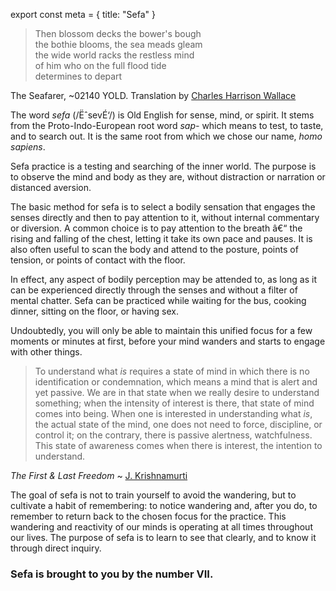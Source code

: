 export const meta = {
title: "Sefa"
}

> Then blossom decks the bower's bough<br />the bothie blooms, the sea meads gleam<br />the wide world racks the restless mind<br />of him who on the full flood tide<br />determines to depart

<attr>The Seafarer, ~02140 YOLD. Translation by <a href="http://alliteration.net/poetry/seafarer.htm">Charles Harrison Wallace</a></attr>

The word _sefa_ (/ËˆsevÉ‘/) is Old English for sense, mind, or spirit. It stems from the Proto-Indo-European root word _sap-_ which means to test, to taste, and to search out. It is the same root from which we chose our name, _homo sapiens_.

Sefa practice is a testing and searching of the inner world. The purpose is to observe the mind and body as they are, without distraction or narration or distanced aversion.

The basic method for sefa is to select a bodily sensation that engages the senses directly and then to pay attention to it, without internal commentary or diversion. A common choice is to pay attention to the breath â€“ the rising and falling of the chest, letting it take its own pace and pauses. It is also often useful to scan the body and attend to the posture, points of tension, or points of contact with the floor.

In effect, any aspect of bodily perception may be attended to, as long as it can be experienced directly through the senses and without a filter of mental chatter. Sefa can be practiced while waiting for the bus, cooking dinner, sitting on the floor, or having sex.

Undoubtedly, you will only be able to maintain this unified focus for a few moments or minutes at first, before your mind wanders and starts to engage with other things.

> To understand what _is_ requires a state of mind in which there is no identification or condemnation, which means a mind that is alert and yet passive. We are in that state when we really desire to understand something; when the intensity of interest is there, that state of mind comes into being. When one is interested in understanding what _is_, the actual state of the mind, one does not need to force, discipline, or control it; on the contrary, there is passive alertness, watchfulness. This state of awareness comes when there is interest, the intention to understand.

<attr><i>The First & Last Freedom</i> ~ <a href="http://www.jkrishnamurti.org/krishnamurti-teachings/view-text.php?tid=30&chid=56841">J. Krishnamurti</a></attr>

The goal of sefa is not to train yourself to avoid the wandering, but to cultivate a habit of remembering: to notice wandering and, after you do, to remember to return back to the chosen focus for the practice. This wandering and reactivity of our minds is operating at all times throughout our lives. The purpose of sefa is to learn to see that clearly, and to know it through direct inquiry.

### Sefa is brought to you by the number VII.
